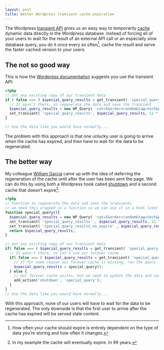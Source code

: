 ```yaml
---
layout: post
title: Better Wordpress transient cache expiration
---
```

The Wordpress [transient API](http://codex.wordpress.org/Transients_API) gives us an easy way to temporarily [cache](https://en.wikipedia.org/wiki/Cache_%28computing%29) dynamic data directly in the Wordpress database. Instead of forcing all of your users to wait for the result of an external API call or an especially slow database query, you do it once every so often[^timetoexpire], cache the result and serve the faster cached version to your users.

## The not so good way

This is how the [Wordpress documentation](http://codex.wordpress.org/Transients_API#Complete_Example) suggests you use the transient API:

```php
<?php
// Get any existing copy of our transient data
if ( false === ( $special_query_results = get_transient( 'special_query_results' ) ) ) {
  // It wasn't there, so regenerate the data and save the transient
  $special_query_results = new WP_Query( 'cat=5&order=random&tag=tech&post_meta_key=thumbnail' );
  set_transient( 'special_query_results', $special_query_results, 12 * HOUR_IN_SECONDS );
}

// Use the data like you would have normally...
```

The problem with this approach is that one unlucky user is going to arrive when the cache has expired, and then have to wait for the data to be regenerated.

## The better way

My colleague [William Garcia](https://twitter.com/williameliel) came up with the idea of deferring the regeneration of the cache until after the user has been sent the page. We can do this by using both a Wordpress hook called  [shutdown](http://codex.wordpress.org/Plugin_API/Action_Reference/shutdown) and a second cache that doesn’t expire[^doesnt]:

```php
<?php
// Function to regenerate the data and save the transients
// we need this wrapped in a function so we can use it in a hook later
function special_query(){
  $special_query_results = new WP_Query( 'cat=5&order=random&tag=tech&post_meta_key=thumbnail' );
  set_transient( 'special_query_results' , $special_query_results, 12 * HOUR_IN_SECONDS );
  set_transient( 'special_query_results_no_expire' , $special_query_results, 99 * YEAR_IN_SECONDS );
  return $special_query_results;
}

// Get any existing copy of our transient data
if( false === ( $special_query_results = get_transient( 'special_query_results' ) ) ){
  // It wasn't there, so let's use our forever cache
  if( false === ( $special_query_results = get_transient( 'special_query_results_no_expire' ) ) ){
    // If for some reason our forever cache is missing, run the query
    $special_query_results = special_query();
  } else {
    // Our forever cache exists, but we need to update the data and save the transient on shutdown
    add_action('shutdown', 'special_query');
  }
}
// Use the data like you would have normally...
```

With this approach, none of our users will have to wait for the data to be regenerated. The only downside is that the first user to arrive after the cache has expired will be served stale content.

[^timetoexpire]: How often your cache should expire is entirely dependent on the type of data you’re storing and how often it changes.

[^doesnt]: In my example the cache will eventually expire. In 99 years.
